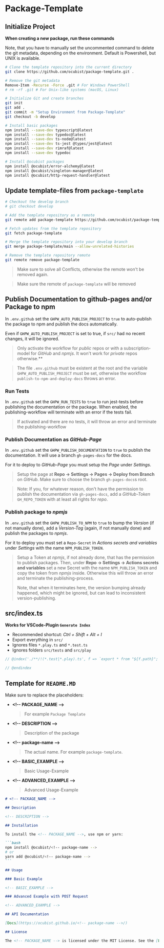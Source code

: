 # Package-Template

## Initialize Project

**When creating a new package, run these commands**

Note, that you have to manually set the uncommented command to delete the git metadata, depending on the environment. Default is Powershell, but UNIX is available.

```bash
# Clone the template repository into the current directory
git clone https://github.com/ocubist/package-template.git .

# Remove the git metadata
Remove-Item -Recurse -Force .git # For Windows PowerShell
# rm -rf .git # For Unix-like systems (macOS, Linux)

# Initialize Git and create branches
git init
git add .
git commit -m "Setup Environment from Package-Template"
git checkout -b develop

# Install basic packages
npm install --save-dev typescript@latest
npm install --save-dev typedoc@latest
npm install --save-dev ts-node@latest
npm install --save-dev ts-jest @types/jest@latest
npm install --save-dev rimraf@latest
npm install --save-dev typedoc

# Install @ocubist packages
npm install @ocubist/error-alchemy@latest
npm install @ocubist/singleton-manager@latest
npm install @ocubist/http-request-handler@latest
```

## Update template-files from `package-template`

```bash
# Checkout the develop branch
# git checkout develop

# Add the template repository as a remote
git remote add package-template https://github.com/ocubist/package-template.git

# Fetch updates from the template repository
git fetch package-template

# Merge the template repository into your develop branch
git merge package-template/main --allow-unrelated-histories

# Remove the template repository remote
git remote remove package-template
```

> Make sure to solve all Conflicts, otherwise the remote won't be removed again.

> Make sure the remote of `package-template` will be removed

## Publish Documentation to github-pages and/or Package to npm

In `.env.github` set the `GHPW_AUTO_PUBLISH_PROJECT` to `true` to auto-publish the package to npm and publish the docs automatically.

Even if `GHPW_AUTO_PUBLISH_PROJECT` is set to true, if `src/` had no recent changes, it will be ignored.

> Only activate the workflow for _public_ repos or with a subscription-model for _GitHub_ and _npmjs_. It won't work for _private_ repos otherwise.\*\*

> The file `.env.github` must be existent at the root and the variable `GHPW_AUTO_PUBLISH_PROJECT` must be set, otherwise the workflow `publish-to-npm-and-deploy-docs` throws an error.

### Run Tests

In `.env.github` set the `GHPW_RUN_TESTS` to `true` to run jest-tests before publishing the documentation or the package. When enabled, the publishing-workflow will terminate with an error if the tests fail.

> If activated and there are no tests, it will throw an error and terminate the publishing-workflow

### Publish Documentation as _GitHub-Page_

In `.env.github` set the `GHPW_PUBLISH_DOCUMENTATION` to `true` to publish the documentation. It will use a branch `gh-pages-docs` for the docs.

For it to deploy to _GitHub-Page_ you must setup the _Page_ under _Settings_.

> Setup the page at **Repo -> Settings -> Pages -> Deploy from Branch** on _GitHub_. Make sure to choose the branch `gh-pages-docs`s root.

> Note: If you, for whatever reason, don't have the permission to publish the documentation via `gh-pages-docs`, add a _GitHub-Token_ `GH_REPO_TOKEN` with at least all rights for _repo_.

### Publish package to _npmjs_

In `.env.github` set the `GHPW_PUBLISH_TO_NPM` to `true` to bump the _Version_ (if not manually done), add a _Version-Tag_ (again, if not manually done) and publish the packages to _npmjs_.

For it to deploy you must set a `Repo-Secret` in _Actions secrets and variables_ under _Settings_ with the name `NPM_PUBLISH_TOKEN`.

> Setup a Token at _npmjs_, if not already done, that has the permission to publish packages. Then, under **Repo -> Settings -> Actions secrets and variables** set a new Secret with the name `NPM_PUBLISH_TOKEN` and copy the token from _npmjs_ inside. Otherwise this will throw an error and terminate the publishing-process.
>
> Note, that when it terminates here, the version bumping already happened, which might be ignored, but can lead to inconsistent version-publishing.

## src/index.ts

**Works for VSCode-Plugin `Generate Index`**

- Recommended shortcut: _Ctrl + Shift + Alt + I_
- Export everything in `src/`
- Ignores files `*.play.ts` and `*.test.ts`
- Ignores folders `src/tests` and `src/play`

```ts
// @index('./**/!(*.test|*.play).ts', f => `export * from "${f.path}";`, { ignore: ["./tests/**/*", "./play/**/*"] })

// @endindex
```

## Template for `README.MD`

Make sure to replace the placeholders:

- **\<!-- PACKAGE_NAME --\>**
  > For example `Package Template`
- **\<!-- DESCRIPTION --\>**
  > Description of the package
- **\<!-- package-name --\>**
  > The actual name. For example `package-template`.
- **\<!-- BASIC_EXAMPLE --\>**
  > Basic Usage-Example
- **\<!-- ADVANCED_EXAMPLE --\>**
  > Advanced Usage-Example

````markdown
# <!-- PACKAGE_NAME -->

## Description

<!-- DESCRIPTION -->

## Installation

To install the <!-- PACKAGE_NAME -->, use npm or yarn:

```bash
npm install @ocubist/<!-- package-name -->
# or
yarn add @ocubist/<!-- package-name -->
```

## Usage

### Basic Example

<!-- BASIC_EXAMPLE -->

### Advanced Example with POST Request

<!-- ADVANCED_EXAMPLE -->

## API Documentation

[Docs](https://ocubist.github.io/<!-- package-name -->/)

## License

The <!-- PACKAGE_NAME --> is licensed under the MIT License. See the [LICENSE](LICENSE.md) file for more information.
````
